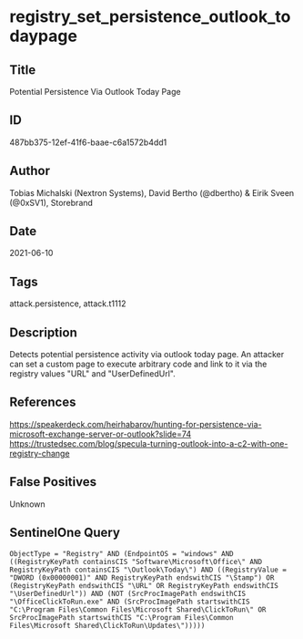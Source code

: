 # registry_set_persistence_outlook_todaypage

## Title
Potential Persistence Via Outlook Today Page

## ID
487bb375-12ef-41f6-baae-c6a1572b4dd1

## Author
Tobias Michalski (Nextron Systems), David Bertho (@dbertho) & Eirik Sveen (@0xSV1), Storebrand

## Date
2021-06-10

## Tags
attack.persistence, attack.t1112

## Description
Detects potential persistence activity via outlook today page.
An attacker can set a custom page to execute arbitrary code and link to it via the registry values "URL" and "UserDefinedUrl".


## References
https://speakerdeck.com/heirhabarov/hunting-for-persistence-via-microsoft-exchange-server-or-outlook?slide=74
https://trustedsec.com/blog/specula-turning-outlook-into-a-c2-with-one-registry-change

## False Positives
Unknown

## SentinelOne Query
```
ObjectType = "Registry" AND (EndpointOS = "windows" AND ((RegistryKeyPath containsCIS "Software\Microsoft\Office\" AND RegistryKeyPath containsCIS "\Outlook\Today\") AND ((RegistryValue = "DWORD (0x00000001)" AND RegistryKeyPath endswithCIS "\Stamp") OR (RegistryKeyPath endswithCIS "\URL" OR RegistryKeyPath endswithCIS "\UserDefinedUrl")) AND (NOT (SrcProcImagePath endswithCIS "\OfficeClickToRun.exe" AND (SrcProcImagePath startswithCIS "C:\Program Files\Common Files\Microsoft Shared\ClickToRun\" OR SrcProcImagePath startswithCIS "C:\Program Files\Common Files\Microsoft Shared\ClickToRun\Updates\")))))

```